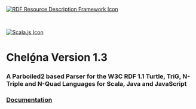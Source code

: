 <p><a href="http://www.w3.org/RDF/" title="RDF Resource Description Framework"> <img border="0" src="http://www.w3.org/RDF/icons/rdf_w3c_icon.96.gif" alt="RDF Resource Description Framework Icon"/></a></p>
&nbsp;&nbsp;&nbsp;&nbsp;&nbsp;&nbsp;&nbsp;&nbsp;&nbsp;&nbsp;&nbsp;&nbsp;
<p><a href="https://www.scala-js.org" title="Scala.js"> <img border="0" src="https://www.scala-js.org/assets/badges/scalajs-0.6.8.svg" alt="Scala.js Icon"/></a></p>
<h1>Cheló̱na Version 1.3</h1>

<h3>A Parboiled2 based Parser for the W3C RDF 1.1 Turtle, TriG, N-Triple and N-Quad Languages for Scala, Java and JavaScript</h3>

<h3><a href="https://jupfu.github.io/chelona/">Documentation</a></h3>

